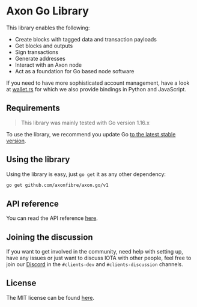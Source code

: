 # Axon Go Library

This library enables the following:

- Create blocks with tagged data and transaction payloads
- Get blocks and outputs
- Sign transactions
- Generate addresses
- Interact with an Axon node
- Act as a foundation for Go based node software

If you need to have more sophisticated account management, have a look
at [wallet.rs](https://github.com/axonfibre/wallet.rs) for which we also provide bindings in Python and JavaScript.

## Requirements

> This library was mainly tested with Go version 1.16.x

To use the library, we recommend you update Go [to the latest stable version](https://golang.org/).

## Using the library

Using the library is easy, just `go get` it as any other dependency:

```bash
go get github.com/axonfibre/axon.go/v1
```

## API reference

You can read the API reference [here](https://pkg.go.dev/github.com/axonfibre/axon.go/v4).

## Joining the discussion

If you want to get involved in the community, need help with setting up, have any issues or just want to discuss IOTA
with other people, feel free to join our [Discord](https://discord.iota.org/) in the `#clients-dev`
and `#clients-discussion` channels.

## License

The MIT license can be found [here](LICENSE).
